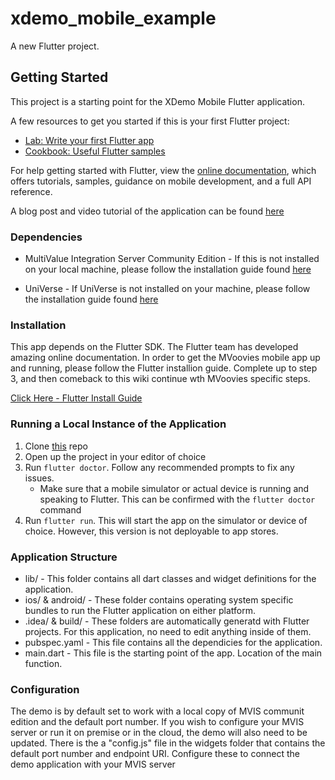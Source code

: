 
# xdemo_mobile_example

A new Flutter project.

## Getting Started

This project is a starting point for the XDemo Mobile Flutter application.

A few resources to get you started if this is your first Flutter project:

- [Lab: Write your first Flutter app](https://flutter.dev/docs/get-started/codelab)
- [Cookbook: Useful Flutter samples](https://flutter.dev/docs/cookbook)

For help getting started with Flutter, view the
[online documentation](https://flutter.dev/docs), which offers tutorials,
samples, guidance on mobile development, and a full API reference.

A blog post and video tutorial of the application can be found [here](#)

### Dependencies

* MultiValue Integration Server Community Edition - If this is not installed on your local machine, please follow the installation guide found [here](#)

* UniVerse - If UniVerse is not installed on your machine, please follow the installation guide found [here](#)

### Installation

This app depends on the Flutter SDK. The Flutter team has developed amazing online documentation. In order to get the MVoovies mobile app up and running, please follow the Flutter installion guide. Complete up to step 3, and then comeback to this wiki continue wth MVoovies specific steps.

[Click Here - Flutter Install Guide](https://flutter.dev/docs/get-started/install)

### Running a Local Instance of the Application

1. Clone [this](https://github.com/Chimer2017/xdemo_flutter) repo
2. Open up the project in your editor of choice
3. Run `flutter doctor`. Follow any recommended prompts to fix any issues.
    * Make sure that a mobile simulator or actual device is running and speaking to Flutter. This can be confirmed with the `flutter doctor` command
4. Run `flutter run`. This will start the app on the simulator or device of choice. However, this version is not deployable to app stores.

### Application Structure

* lib/ - This folder contains all dart classes and widget definitions for the application.
* ios/ & android/ - These folder contains operating system specific bundles to run the Flutter application on either platform.
* .idea/ & build/ - These folders are automatically generatd with Flutter projects. For this application, no need to edit anything inside of them.
* pubspec.yaml - This file contains all the dependicies for the application.
* main.dart - This file is the starting point of the app. Location of the main function.


### Configuration

The demo is by default set to work with a local copy of MVIS communit edition and the default port number. If you wish to configure your MVIS server or run it on premise or in the cloud, the demo will also need to be updated. There is the a "config.js" file in the widgets folder that contains the default port number and endpoint URI. Configure these to connect the demo application with your MVIS server






